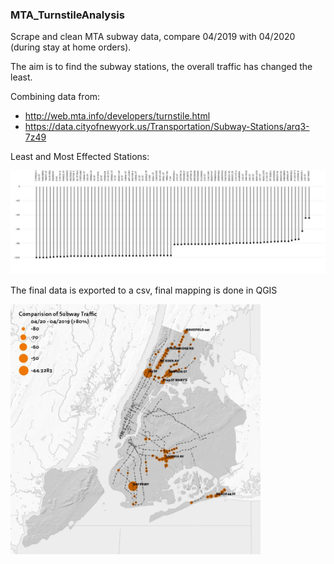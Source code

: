 ### MTA_TurnstileAnalysis
Scrape and clean MTA subway data, compare 04/2019 with 04/2020 (during stay at home orders). 

The aim is to find the subway stations, the overall traffic has changed the least. 

Combining data from:
* http://web.mta.info/developers/turnstile.html
* https://data.cityofnewyork.us/Transportation/Subway-Stations/arq3-7z49

Least and Most Effected Stations:

<img src="ChangeTraffic_1.jpeg" alt="Max & Min Effected Stations" width="600" height="166">

The final data is exported to a csv, final mapping is done in QGIS

<img src="ChangeTraffic.jpeg" alt="Traffic Change <-80%" width="400" height="400">
